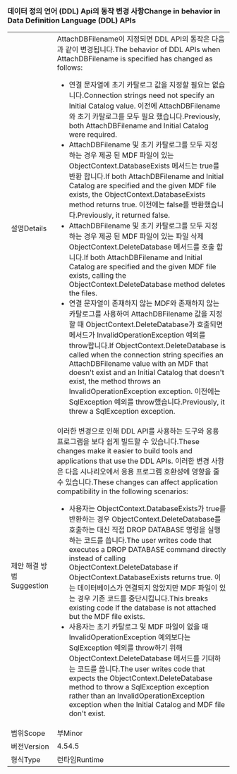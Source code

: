 ### <a name="change-in-behavior-in-data-definition-language-ddl-apis"></a><span data-ttu-id="b170c-101">데이터 정의 언어 (DDL) Api의 동작 변경 사항</span><span class="sxs-lookup"><span data-stu-id="b170c-101">Change in behavior in Data Definition Language (DDL) APIs</span></span>

|   |   |
|---|---|
|<span data-ttu-id="b170c-102">설명</span><span class="sxs-lookup"><span data-stu-id="b170c-102">Details</span></span>|<span data-ttu-id="b170c-103">AttachDBFilename이 지정되면 DDL API의 동작은 다음과 같이 변경됩니다.</span><span class="sxs-lookup"><span data-stu-id="b170c-103">The behavior of DDL APIs when AttachDBFilename is specified has changed as follows:</span></span><ul><li><span data-ttu-id="b170c-104">연결 문자열에 초기 카탈로그 값을 지정할 필요는 없습니다.</span><span class="sxs-lookup"><span data-stu-id="b170c-104">Connection strings need not specify an Initial Catalog value.</span></span> <span data-ttu-id="b170c-105">이전에 AttachDBFilename와 초기 카탈로그를 모두 필요 했습니다.</span><span class="sxs-lookup"><span data-stu-id="b170c-105">Previously, both AttachDBFilename and Initial Catalog were required.</span></span></li><li><span data-ttu-id="b170c-106">AttachDBFilename 및 초기 카탈로그를 모두 지정 하는 경우 제공 된 MDF 파일이 있는 ObjectContext.DatabaseExists 메서드는 true를 반환 합니다.</span><span class="sxs-lookup"><span data-stu-id="b170c-106">If both AttachDBFilename and Initial Catalog are specified and the given MDF file exists, the ObjectContext.DatabaseExists method returns true.</span></span> <span data-ttu-id="b170c-107">이전에는 false를 반환했습니다.</span><span class="sxs-lookup"><span data-stu-id="b170c-107">Previously, it returned false.</span></span></li><li><span data-ttu-id="b170c-108">AttachDBFilename 및 초기 카탈로그를 모두 지정 하는 경우 제공 된 MDF 파일이 있는 파일 삭제 ObjectContext.DeleteDatabase 메서드를 호출 합니다.</span><span class="sxs-lookup"><span data-stu-id="b170c-108">If both AttachDBFilename and Initial Catalog are specified and the given MDF file exists, calling the ObjectContext.DeleteDatabase method deletes the files.</span></span></li><li><span data-ttu-id="b170c-109">연결 문자열이 존재하지 않는 MDF와 존재하지 않는 카탈로그를 사용하여 AttachDBFilename 값을 지정할 때 ObjectContext.DeleteDatabase가 호출되면 메서드가 InvalidOperationException 예외를 throw합니다.</span><span class="sxs-lookup"><span data-stu-id="b170c-109">If ObjectContext.DeleteDatabase is called when the connection string specifies an AttachDBFilename value with an MDF that doesn't exist and an Initial Catalog that doesn't exist, the method throws an InvalidOperationException exception.</span></span> <span data-ttu-id="b170c-110">이전에는 SqlException 예외를 throw했습니다.</span><span class="sxs-lookup"><span data-stu-id="b170c-110">Previously, it threw a SqlException exception.</span></span></li></ul>|
|<span data-ttu-id="b170c-111">제안 해결 방법</span><span class="sxs-lookup"><span data-stu-id="b170c-111">Suggestion</span></span>|<span data-ttu-id="b170c-112">이러한 변경으로 인해 DDL API를 사용하는 도구와 응용 프로그램을 보다 쉽게 빌드할 수 있습니다.</span><span class="sxs-lookup"><span data-stu-id="b170c-112">These changes make it easier to build tools and applications that use the DDL APIs.</span></span> <span data-ttu-id="b170c-113">이러한 변경 사항은 다음 시나리오에서 응용 프로그램 호환성에 영향을 줄 수 있습니다.</span><span class="sxs-lookup"><span data-stu-id="b170c-113">These changes can affect application compatibility in the following scenarios:</span></span><ul><li><span data-ttu-id="b170c-114">사용자는 ObjectContext.DatabaseExists가 true를 반환하는 경우 ObjectContext.DeleteDatabase를 호출하는 대신 직접 DROP DATABASE 명령을 실행하는 코드를 씁니다.</span><span class="sxs-lookup"><span data-stu-id="b170c-114">The user writes code that executes a DROP DATABASE command directly instead of calling ObjectContext.DeleteDatabase if ObjectContext.DatabaseExists returns true.</span></span> <span data-ttu-id="b170c-115">이는 데이터베이스가 연결되지 않았지만 MDF 파일이 있는 경우 기존 코드를 중단시킵니다.</span><span class="sxs-lookup"><span data-stu-id="b170c-115">This breaks existing code If the database is not attached but the MDF file exists.</span></span></li><li><span data-ttu-id="b170c-116">사용자는 초기 카탈로그 및 MDF 파일이 없을 때 InvalidOperationException 예외보다는 SqlException 예외를 throw하기 위해 ObjectContext.DeleteDatabase 메서드를 기대하는 코드를 씁니다.</span><span class="sxs-lookup"><span data-stu-id="b170c-116">The user writes code that expects the ObjectContext.DeleteDatabase method to throw a SqlException exception rather than an InvalidOperationException exception when the Initial Catalog and MDF file don't exist.</span></span></li></ul>|
|<span data-ttu-id="b170c-117">범위</span><span class="sxs-lookup"><span data-stu-id="b170c-117">Scope</span></span>|<span data-ttu-id="b170c-118">부</span><span class="sxs-lookup"><span data-stu-id="b170c-118">Minor</span></span>|
|<span data-ttu-id="b170c-119">버전</span><span class="sxs-lookup"><span data-stu-id="b170c-119">Version</span></span>|<span data-ttu-id="b170c-120">4.5</span><span class="sxs-lookup"><span data-stu-id="b170c-120">4.5</span></span>|
|<span data-ttu-id="b170c-121">형식</span><span class="sxs-lookup"><span data-stu-id="b170c-121">Type</span></span>|<span data-ttu-id="b170c-122">런타임</span><span class="sxs-lookup"><span data-stu-id="b170c-122">Runtime</span></span>|

